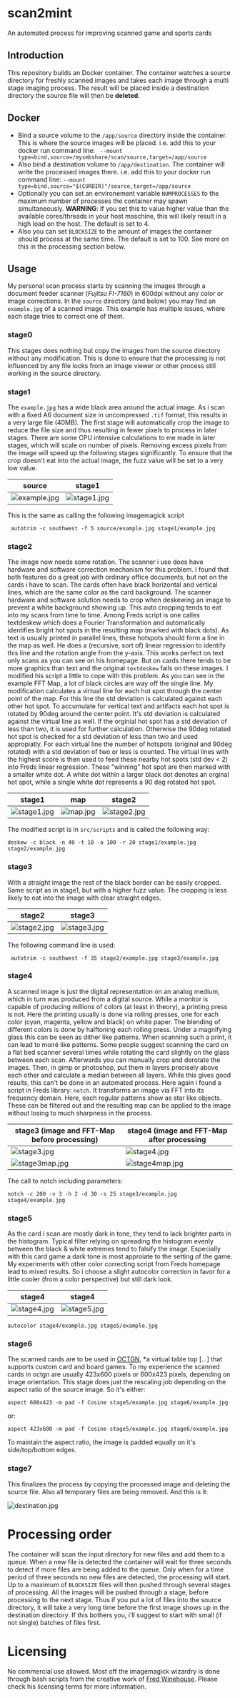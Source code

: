 # scan2mint
An automated process for improving scanned game and sports cards

## Introduction
This repository builds an Docker container. The container watches a source directory for freshly scanned images and takes each image through a multi stage imaging process. The result will be placed inside a destination directory the source file will then be __deleted__.

## Docker

* Bind a source volume to the `/app/source` directory inside the container. This is where the source images will be placed. i.e. add this to your docker run command line: ` --mount type=bind,source=/mysmbshare/scan/source,target=/app/source`
* Also bind a destination volume to `/app/destination`. The container will write the processed images there. i.e. add this to your docker run command line: `--mount type=bind,source="$(CURDIR)"/source,target=/app/source`
* Optionally you can set an environement variable `NUMPROCESSES` to the maximum number of processes the container may spawn simultaneously. __WARNING__: If you set this to value higher value than the available cores/threads in your host maschine, this will likely result in a high load on the host. The default is set to 4.
* Also you can set `BLOCKSIZE` to the amount of images the container should process at the same time. The default is set to 100. See more on this in the processing section below.

## Usage

My personal scan process starts by scanning the images through a document feeder scanner (*Fujitsu FI-7160*) in 600dpi without any color or image corrections. In the `source` directory (and below) you may find an `example.jpg` of a scanned image. This example has multiple issues, where each stage tries to correct one of them.

### stage0
This stages does nothing but copy the images from the source directory without any modification. This is done to ensure that the processing is not influenced by any file locks from an image viewer or other process still working in the source directory.

### stage1
The `example.jpg` has a wide black area around the actual image. As i scan with a fixed A6 document size in uncompressed `.tif` format, this results in a very large file (40MB). The first stage will automatically crop the image to reduce the file size and thus resulting in fewer pixels to process in later stages. There are some CPU intensive calculations to me made in later stages, which will scale on number of pixels. Removing excess pixels from the image will speed up the following stages significantly. To ensure that the crop doesn't eat into the actual image, the fuzz value will be set to a very low value.

| source                                                                | stage1                                                      |
|-----------------------------------------------------------------------|-------------------------------------------------------------|
|![example.jpg](https://github.com/Warmduscher/scan2mint/raw/master/docimages/example_source.jpg "source files scaled down")| ![stage1.jpg](https://github.com/Warmduscher/scan2mint/raw/master/docimages/example_stage1.jpg "cropped")       |

This is the same as calling the following imagemagick script

     autotrim -c southwest -f 5 source/example.jpg stage1/example.jpg

### stage2
The image now needs some rotation. The scanner i use does have hardware and software correction mechanism for this problem. I found that both features do a great job with ordinary office documents, but not on the cards i have to scan. The cards often have black horizontal and vertical lines, which are the same color as the card background. The scanner hardware and software solution needs to crop when deskewing an image to prevent a white background showing up. This auto cropping tends to eat into my scans from time to time. Among Freds script is one calles textdeskew which does a Fourier Transformation and automatically identifies bright hot spots in the resulting map (marked with black dots). As text is usually printed in parallel lines, these hotspots should form a line in the map as well. He does a (recursive, sort of) linear regression to identify this line and the rotation angle from the y-axis. This works perfect on text only scans as you can see on his homepage. But on cards there tends to be more graphics than text and the original `textdeskew` fails on these images. I modified his script a little to cope with this problem. As you can see in the example FFT Map, a lot of black circles are way off the single line. My modification calculates a virtual line for each hot spot through the center point of the map. For this line the std deviation is calculated against each other hot spot. To accumulate for vertical text and artifacts each hot spot is rotated by 90deg around the center point. It's std deviation is calculated against the virtual line as well. If the orginial hot spot has a std deviation of less than two, it is used for further calculation. Otherwise the 90deg rotated hot spot is checked for a std deviation of less than two and used appropiatly. For each virtual line the number of hotspots (original and 90deg rotated) with a std deviation of two or less is counted. The virtual lines with the highest score is then used to feed these nearby hot spots (std dev < 2) into Freds linear regression. These "winning" hot spot are then marked with a smaller white dot. A white dot within a larger black dot denotes an orginal hot spot, while a single white dot represents a 90 deg rotated hot spot.

| stage1                                                          | map                                                    | stage2                                               |
|-----------------------------------------------------------------|--------------------------------------------------------|------------------------------------------------------|
|![stage1.jpg](https://github.com/Warmduscher/scan2mint/raw/master/docimages/example_stage1.jpg "stage1 scaled down") | ![map.jpg](https://github.com/Warmduscher/scan2mint/raw/master/docimages/example_stage2_map.jpg "FFT Map") |![stage2.jpg](https://github.com/Warmduscher/scan2mint/raw/master/docimages/example_stage2.jpg "cropped") |

The modified script is in `src/scripts` and is called the following way:

    deskew -c black -n 40 -t 10 -a 100 -r 20 stage1/example.jpg stage2/example.jpg


### stage3
With a straight image the rest of the black border can be easily cropped. Same script as in stage1, but with a higher fuzz value. The cropping is less likely to eat into the image with clear straight edges.

| stage2                                                                | stage3                                                      |
|-----------------------------------------------------------------------|-------------------------------------------------------------|
|![stage2.jpg](https://github.com/Warmduscher/scan2mint/raw/master/docimages/example_stage2.jpg "stage2 scaled down")       | ![stage3.jpg](https://github.com/Warmduscher/scan2mint/raw/master/docimages/example_stage3.jpg "cropped")       |

The following command line is used:

     autotrim -c southwest -f 35 stage2/example.jpg stage3/example.jpg

### stage4
A scanned image is just the digital representation on an analog medium, which in turn was produced from a digital source. While a monitor is capable of producing millions of colors (at least in theory), a printing press is not. Here the printing usually is done via rolling presses, one for each color (cyan, magenta, yellow and black) on white paper. The blending of different colors is done by halftoning each rolling press. Under a magnifying glass this can be seen as dither like patterns. When scanning such a print, it can lead to moiré like patterns. Some people suggest scanning the card on a flat bed scanner several times while rotating the card slightly on the glass between each scan. Afterwards you can manually crop and derotate the images. Then, in gimp or photoshop, put them in layers precisely above each other and calculate a median between all layers. While this gives good results, this can't be done in an automated process. Here again i found a script in Freds library: `notch`. It transforms an image via FFT into its frequency domain. Here, each regular patterns show as star like objects. These can be filtered out and the resulting map can be applied to the image without losing to much sharpness in the process.

| stage3 (image and FFT-Map before processing)                          | stage4 (image and FFT-Map after processing                          |
|-----------------------------------------------------------------------|---------------------------------------------------------------------|
|![stage3.jpg](https://github.com/Warmduscher/scan2mint/raw/master/docimages/example_stage3_200.jpg "stage3 detail")        | ![stage4.jpg](https://github.com/Warmduscher/scan2mint/raw/master/docimages/example_stage4_200.jpg "stage4 detail")     |
|![stage3map.jpg](https://github.com/Warmduscher/scan2mint/raw/master/docimages/example_stage4_map.jpg "stage3 fft map")    | ![stage4map.jpg](https://github.com/Warmduscher/scan2mint/raw/master/docimages/example_stage4_map2.jpg "stage4 fft map") |

The call to notch including parameters:

    notch -c 200 -v 3 -h 2 -d 30 -s 25 stage3/example.jpg stage4/example.jpg

### stage5
As the card i scan are mostly dark in tone, they tend to lack brighter parts in the histogram. Typical filter relying on spreading the histogram evenly between the black & white extremes tend to falsify the image. Especially with this card game a dark tone is most approiate to the setting of the game. My experiments with other color correcting script from Freds homepage lead to mixed results. So i choose a slight autocolor correction in favor for a little cooler (from a color perspective) but still dark look.

| stage4                                                                | stage4                                                        |
|-----------------------------------------------------------------------|---------------------------------------------------------------|
|![stage4.jpg](https://github.com/Warmduscher/scan2mint/raw/master/docimages/example_stage4.jpg "stage4 scaled down")       | ![stage5.jpg](https://github.com/Warmduscher/scan2mint/raw/master/docimages/example_stage5.jpg "color corrected") |

    autocolor stage4/example.jpg stage5/example.jpg

### stage6
The scanned cards are to be used in [OCTGN](http://octgn.net/), *a virtual table top [...] that supports custom card and board games. To my experience the scanned cards in octgn are usually 423x600 pixels or 600x423 pixels, depending on image orientation. This stage does just the rescaling job depending on the aspect ratio of the source image. So it's either:

    aspect 600x423 -m pad -f Cosine stage5/example.jpg stage6/example.jpg

or:

    aspect 423x600 -m pad -f Cosine stage5/example.jpg stage6/example.jpg

To maintain the aspect ratio, the image is padded equally on it's side/top/bottom edges.

### stage7
This finalizes the process by copying the processed image and deleting the source file. Also all temporary files are being removed. And this is it:

![destination.jpg](https://github.com/Warmduscher/scan2mint/raw/master/docimages/destination.jpg "final image result")

# Processing order

The container will scan the input directory for new files and add them to a queue. When a new file is detected the container will wait for three seconds to detect if more files are being added to the queue. Only when for a time period of three seconds no new files are detected, the processing will start. Up to a maximum of `BLOCKSIZE` files will then pushed through several stages of processing. All the images will be pushed through a stage, before processing to the next stage. Thus if you put a lot of files into the source directory, it will take a very long time before the first image shows up in the destination directory. If this bothers you, i'll suggest to start with small (if not single) batches of files first.

# Licensing
No commercial use allowed. Most off the imagemagick wizardry is done through bash scripts from the creative work of [Fred Winehouse](http://www.fmwconcepts.com/imagemagick/index.php). Please check his licensing terms for more information.





